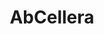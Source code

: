 ---
title: "AbCellera"
description: "I did lots of stuffs at abcellera"
color: "black"
bcolor: "rgb(0, 224, 162)"
---